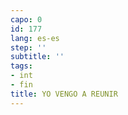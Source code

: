 ```yaml
---
capo: 0
id: 177
lang: es-es
step: ''
subtitle: ''
tags:
- int
- fin
title: YO VENGO A REUNIR
---
```

